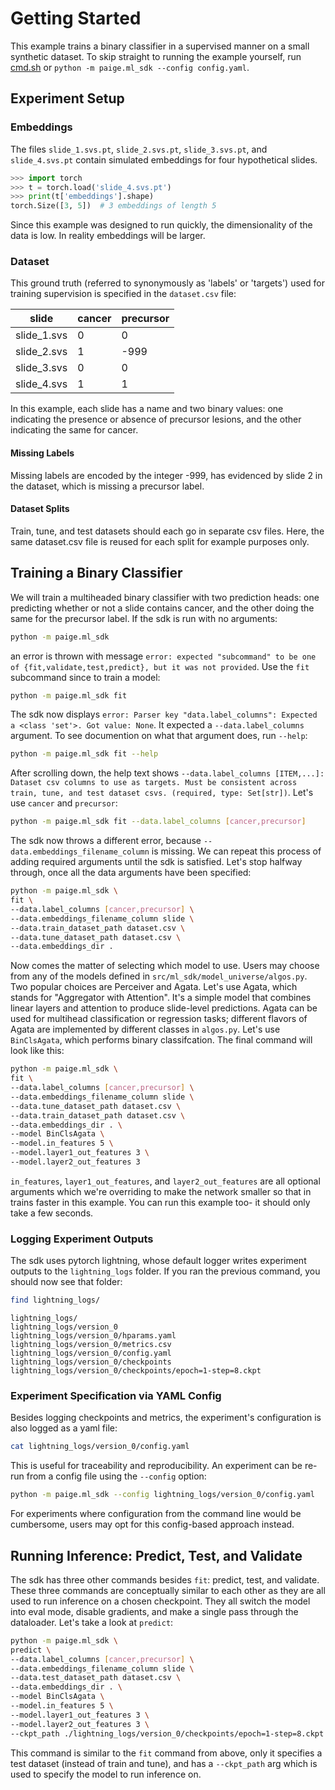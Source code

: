 # Getting Started

This example trains a binary classifier in a supervised manner on a small synthetic dataset. To skip straight to running the example yourself, run [cmd.sh](https://github.com/Paige-AI/paige-ml-sdk/blob/main/examples/cmd.sh) or `python -m paige.ml_sdk --config config.yaml`.

## Experiment Setup

### Embeddings
The files `slide_1.svs.pt`, `slide_2.svs.pt`, `slide_3.svs.pt`, and `slide_4.svs.pt` contain simulated embeddings for four hypothetical slides.

```python
>>> import torch
>>> t = torch.load('slide_4.svs.pt')
>>> print(t['embeddings'].shape)
torch.Size([3, 5])  # 3 embeddings of length 5
```
Since this example was designed to run quickly, the dimensionality of the data is low. In reality embeddings will be larger.

### Dataset
This ground truth (referred to synonymously as 'labels' or 'targets') used for training supervision is specified in the `dataset.csv` file:

|slide|cancer|precursor|
|--|--|--|
|slide_1.svs|0|0|
|slide_2.svs|1|-999|
|slide_3.svs|0|0|
|slide_4.svs|1|1|

In this example, each slide has a name and two binary values: one indicating the presence or absence of precursor lesions, and the other indicating the same for cancer. 

#### Missing Labels
Missing labels are encoded by the integer -999, has evidenced by slide 2 in the dataset, which is missing a precursor label.

#### Dataset Splits
Train, tune, and test datasets should each go in separate csv files. Here, the same dataset.csv file is reused for each split for example purposes only.

## Training a Binary Classifier

We will train a multiheaded binary classifier with two prediction heads: one predicting whether or not a slide contains cancer, and the other doing the same for the precursor label. If the sdk is run with no arguments:

```bash
python -m paige.ml_sdk
```

an error is thrown with message `error: expected "subcommand" to be one of {fit,validate,test,predict}, but it was not provided`. Use the `fit` subcommand since to train a model:

```bash
python -m paige.ml_sdk fit
```

The sdk now displays `error: Parser key "data.label_columns": Expected a <class 'set'>. Got value: None`. It expected a `--data.label_columns` argument. To see documention on what that argument does, run `--help`:

```bash
python -m paige.ml_sdk fit --help
```

After scrolling down, the help text shows `--data.label_columns [ITEM,...]: Dataset csv columns to use as targets. Must be consistent across train, tune, and test dataset csvs. (required, type: Set[str])`. Let's use `cancer` and `precursor`:

```bash
python -m paige.ml_sdk fit --data.label_columns [cancer,precursor]
```

The sdk now throws a different error, because `--data.embeddings_filename_column` is missing. We can repeat this process of adding required arguments until the sdk is satisfied. Let's stop halfway through, once all the data arguments have been specified:

```bash
python -m paige.ml_sdk \
fit \
--data.label_columns [cancer,precursor] \
--data.embeddings_filename_column slide \
--data.train_dataset_path dataset.csv \
--data.tune_dataset_path dataset.csv \
--data.embeddings_dir .
```
Now comes the matter of selecting which model to use. Users may choose from any of the models defined in `src/ml_sdk/model_universe/algos.py`. Two popular choices are Perceiver and Agata. Let's use Agata, which stands for "Aggregator with Attention". It's a simple model that combines linear layers and attention to produce slide-level predictions. Agata can be used for multihead classification or regression tasks; different flavors of Agata are implemented by different classes in `algos.py`. Let's use `BinClsAgata`, which performs binary classifcation. The final command will look like this:

```bash
python -m paige.ml_sdk \
fit \
--data.label_columns [cancer,precursor] \
--data.embeddings_filename_column slide \
--data.tune_dataset_path dataset.csv \
--data.train_dataset_path dataset.csv \
--data.embeddings_dir . \
--model BinClsAgata \
--model.in_features 5 \
--model.layer1_out_features 3 \
--model.layer2_out_features 3
```
`in_features`, `layer1_out_features`, and `layer2_out_features` are all optional arguments which we're overriding to make the network smaller so that in trains faster in this example. You can run this example too- it should only take a few seconds.

### Logging Experiment Outputs

The sdk uses pytorch lightning, whose default logger writes experiment outputs to the `lightning_logs` folder. If you ran the previous command, you should now see that folder:

```bash
find lightning_logs/
```
```
lightning_logs/
lightning_logs/version_0
lightning_logs/version_0/hparams.yaml
lightning_logs/version_0/metrics.csv
lightning_logs/version_0/config.yaml
lightning_logs/version_0/checkpoints
lightning_logs/version_0/checkpoints/epoch=1-step=8.ckpt
```

###  Experiment Specification via YAML Config

Besides logging checkpoints and metrics, the experiment's configuration is also logged as a yaml file:

```bash
cat lightning_logs/version_0/config.yaml
```
This is useful for traceability and reproducibility. An experiment can be re-run from a config file using the `--config` option:

```bash
python -m paige.ml_sdk --config lightning_logs/version_0/config.yaml
```
For experiments where configuration from the command line would be cumbersome, users may opt for this config-based approach instead.


## Running Inference: Predict, Test, and Validate

The sdk has three other commands besides `fit`: predict, test, and validate. These three commands are conceptually similar to each other as they are all used to run inference on a chosen checkpoint. They all switch the model into eval mode, disable gradients, and make a single pass through the dataloader. Let's take a look at `predict`:

```bash
python -m paige.ml_sdk \
predict \
--data.label_columns [cancer,precursor] \
--data.embeddings_filename_column slide \
--data.test_dataset_path dataset.csv \
--data.embeddings_dir . \
--model BinClsAgata \
--model.in_features 5 \
--model.layer1_out_features 3 \
--model.layer2_out_features 3 \
--ckpt_path ./lightning_logs/version_0/checkpoints/epoch=1-step=8.ckpt
```
This command is similar to the `fit` command from above, only it specifies a test dataset (instead of train and tune), and has a `--ckpt_path` arg which is used to specify the model to run inference on. 
















